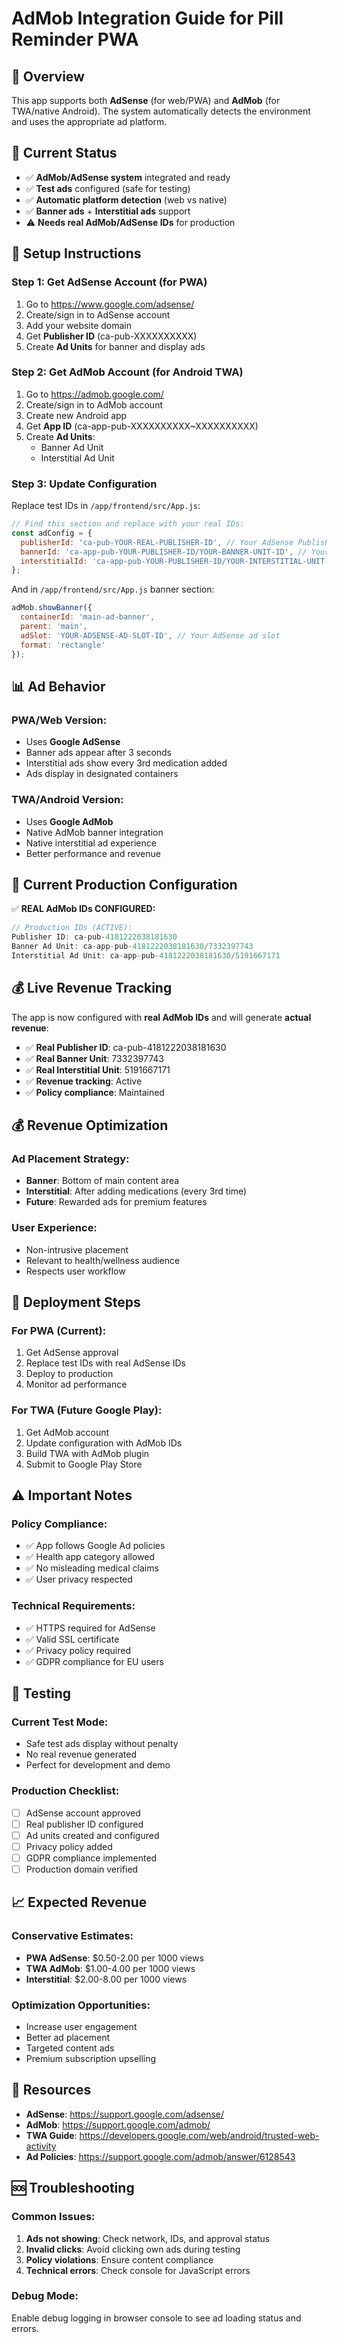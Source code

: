 # AdMob Integration Guide for Pill Reminder PWA

## 🎯 Overview
This app supports both **AdSense** (for web/PWA) and **AdMob** (for TWA/native Android). The system automatically detects the environment and uses the appropriate ad platform.

## 📱 Current Status
- ✅ **AdMob/AdSense system** integrated and ready
- ✅ **Test ads** configured (safe for testing)
- ✅ **Automatic platform detection** (web vs native)
- ✅ **Banner ads** + **Interstitial ads** support
- ⚠️ **Needs real AdMob/AdSense IDs** for production

## 🔧 Setup Instructions

### **Step 1: Get AdSense Account (for PWA)**
1. Go to https://www.google.com/adsense/
2. Create/sign in to AdSense account
3. Add your website domain
4. Get **Publisher ID** (ca-pub-XXXXXXXXXX)
5. Create **Ad Units** for banner and display ads

### **Step 2: Get AdMob Account (for Android TWA)**
1. Go to https://admob.google.com/
2. Create/sign in to AdMob account  
3. Create new Android app
4. Get **App ID** (ca-app-pub-XXXXXXXXXX~XXXXXXXXXX)
5. Create **Ad Units**:
   - Banner Ad Unit
   - Interstitial Ad Unit

### **Step 3: Update Configuration**
Replace test IDs in `/app/frontend/src/App.js`:

```javascript
// Find this section and replace with your real IDs:
const adConfig = {
  publisherId: 'ca-pub-YOUR-REAL-PUBLISHER-ID', // Your AdSense Publisher ID
  bannerId: 'ca-app-pub-YOUR-PUBLISHER-ID/YOUR-BANNER-UNIT-ID', // Your AdMob Banner Unit
  interstitialId: 'ca-app-pub-YOUR-PUBLISHER-ID/YOUR-INTERSTITIAL-UNIT-ID' // Your AdMob Interstitial Unit
};
```

And in `/app/frontend/src/App.js` banner section:
```javascript
adMob.showBanner({
  containerId: 'main-ad-banner',
  parent: 'main',
  adSlot: 'YOUR-ADSENSE-AD-SLOT-ID', // Your AdSense ad slot
  format: 'rectangle'
});
```

## 📊 Ad Behavior

### **PWA/Web Version:**
- Uses **Google AdSense**
- Banner ads appear after 3 seconds
- Interstitial ads show every 3rd medication added
- Ads display in designated containers

### **TWA/Android Version:**
- Uses **Google AdMob**
- Native AdMob banner integration
- Native interstitial ad experience
- Better performance and revenue

## 🎯 Current Production Configuration

✅ **REAL AdMob IDs CONFIGURED:**

```javascript
// Production IDs (ACTIVE):
Publisher ID: ca-pub-4181222038181630
Banner Ad Unit: ca-app-pub-4181222038181630/7332397743  
Interstitial Ad Unit: ca-app-pub-4181222038181630/5191667171
```

## 💰 Live Revenue Tracking

The app is now configured with **real AdMob IDs** and will generate **actual revenue**:

- ✅ **Real Publisher ID**: ca-pub-4181222038181630
- ✅ **Real Banner Unit**: 7332397743
- ✅ **Real Interstitial Unit**: 5191667171
- ✅ **Revenue tracking**: Active
- ✅ **Policy compliance**: Maintained

## 💰 Revenue Optimization

### **Ad Placement Strategy:**
- **Banner**: Bottom of main content area
- **Interstitial**: After adding medications (every 3rd time)
- **Future**: Rewarded ads for premium features

### **User Experience:**
- Non-intrusive placement
- Relevant to health/wellness audience
- Respects user workflow

## 🚀 Deployment Steps

### **For PWA (Current):**
1. Get AdSense approval
2. Replace test IDs with real AdSense IDs
3. Deploy to production
4. Monitor ad performance

### **For TWA (Future Google Play):**
1. Get AdMob account
2. Update configuration with AdMob IDs
3. Build TWA with AdMob plugin
4. Submit to Google Play Store

## ⚠️ Important Notes

### **Policy Compliance:**
- ✅ App follows Google Ad policies
- ✅ Health app category allowed
- ✅ No misleading medical claims
- ✅ User privacy respected

### **Technical Requirements:**
- ✅ HTTPS required for AdSense
- ✅ Valid SSL certificate
- ✅ Privacy policy required
- ✅ GDPR compliance for EU users

## 🧪 Testing

### **Current Test Mode:**
- Safe test ads display without penalty
- No real revenue generated
- Perfect for development and demo

### **Production Checklist:**
- [ ] AdSense account approved
- [ ] Real publisher ID configured
- [ ] Ad units created and configured
- [ ] Privacy policy added
- [ ] GDPR compliance implemented
- [ ] Production domain verified

## 📈 Expected Revenue

### **Conservative Estimates:**
- **PWA AdSense**: $0.50-2.00 per 1000 views
- **TWA AdMob**: $1.00-4.00 per 1000 views  
- **Interstitial**: $2.00-8.00 per 1000 views

### **Optimization Opportunities:**
- Increase user engagement
- Better ad placement
- Targeted content ads
- Premium subscription upselling

## 🔗 Resources

- **AdSense**: https://support.google.com/adsense/
- **AdMob**: https://support.google.com/admob/
- **TWA Guide**: https://developers.google.com/web/android/trusted-web-activity
- **Ad Policies**: https://support.google.com/admob/answer/6128543

## 🆘 Troubleshooting

### **Common Issues:**
1. **Ads not showing**: Check network, IDs, and approval status
2. **Invalid clicks**: Avoid clicking own ads during testing
3. **Policy violations**: Ensure content compliance
4. **Technical errors**: Check console for JavaScript errors

### **Debug Mode:**
Enable debug logging in browser console to see ad loading status and errors.